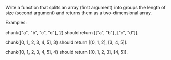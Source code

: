 Write a function that splits an array (first argument) into groups the length of size (second argument) and returns them as a two-dimensional array.

Examples:

chunk(["a", "b", "c", "d"], 2) should return [["a", "b"], ["c", "d"]].

chunk([0, 1, 2, 3, 4, 5], 3) should return [[0, 1, 2], [3, 4, 5]]. 

chunk([0, 1, 2, 3, 4, 5], 4) should return [[0, 1, 2, 3], [4, 5]].